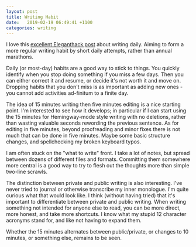 ```yaml
---
layout: post
title: Writing Habit
date:   2019-02-19 06:49:41 +1100
categories: writing
---
```


I love this [excellent Eleganthack post](http://eleganthack.com/temporal-landmarks/) about writing daily. Aiming to form a  more regular writing habit by short daily attempts, rather than annual marathons.

Daily (or most-day) habits are a good way to stick to things. You quickly identify when you stop doing something if you miss a few days. Then you can either correct it and resume, or decide it's not worth it and move on. Dropping habits that you don't miss is as important as adding new ones - you cannot add activities ad-finitum to a finite day.

The idea of 15 minutes writing then five minutes editing is a nice starting point. I'm interested to see how it develops; in particular if I can start using the 15 minutes for Hemingway-mode style writing with no deletions, rather than wasting valuable seconds rewording the previous sentence. As for editing in five minutes, beyond proofreading and minor fixes there is not much that can be done in five minutes. Maybe some basic structure changes, and spellchecking my broken keyboard typos.

I am often stuck on the "what to write" front. I take a lot of notes, but spread between dozens of different files and formats. Committing them somewhere more central is a good way to try to flesh out the thoughts more than simple two-line scrawls.

The distinction between private and public writing is also interesting. I've never tried to journal or otherwise transcribe my inner monologue. I'm quite curious what that would look like. I think (without having tried) that it's important to differentiate between private and public writing. When writing something not intended for anyone else to read, you can be more direct, more honest, and take more shortcuts. I know what my stupid 12 character acronyms stand for, and like not having to expand them.

Whether the 15 minutes alternates between public/private, or changes to 10 minutes, or something else, remains to be seen.
